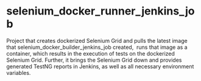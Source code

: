 # selenium_docker_runner_jenkins_job
Project that creates dockerized Selenium Grid and pulls the latest image that selenium_docker_builder_jenkins_job created, 
runs that image as a container, which results in the execution of tests on the dockerized Selenium Grid. 
Further, it brings the Selenium Grid down and provides generated TestNG reports in Jenkins, as well as all necessary environment variables. 
